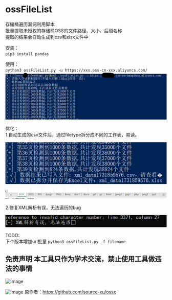 # ossFileList

存储桶遍历漏洞利用脚本  
批量提取未授权的存储桶OSS的文件路径、大小、后缀名称  
提取的结果会自动生成到csv和xlsx文件中  

安装：  
`pip3 install pandas`

使用：  
`python3 ossFileList.py -u https://xxx.oss-cn-xxx.aliyuncs.com/`  
![use](https://raw.githubusercontent.com/d1sbb/ossFileList/refs/heads/main/assets/use.png)

优化：  
1.自动生成的csv文件后，通过filetype拆分成不同的工作表，易读。

![lizi](https://raw.githubusercontent.com/d1sbb/ossFileList/refs/heads/main/assets/lizi.png)

![通过filetype分成不同工作表](https://raw.githubusercontent.com/d1sbb/ossFileList/refs/heads/main/assets/%E9%80%9A%E8%BF%87filetype%E5%88%86%E6%88%90%E4%B8%8D%E5%90%8C%E5%B7%A5%E4%BD%9C%E8%A1%A8.png)

2.修复XML解析有误，无法遍历的bug

![XML解析有误](https://raw.githubusercontent.com/d1sbb/ossFileList/refs/heads/main/assets/XML%E8%A7%A3%E6%9E%90%E6%9C%89%E8%AF%AF.png)

TODO:  
下个版本增加url批量 `python3 ossFileList.py -f filename`


免责声明
本工具只作为学术交流，禁止使用工具做违法的事情
----------------------------

![image](https://github.com/source-xu/oss-x/assets/56073532/592ff801-d27a-4fba-b664-91537c8312c4)

![image](https://github.com/source-xu/oss-x/assets/56073532/54dffeb3-5590-44da-9834-de261d912bb3)
原作者：https://github.com/source-xu/ossx
